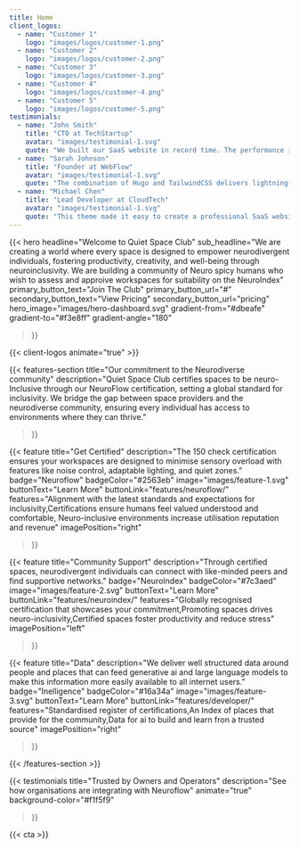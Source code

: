 ```yaml
---
title: Home
client_logos:
  - name: "Customer 1"
    logo: "images/logos/customer-1.png"
  - name: "Customer 2"
    logo: "images/logos/customer-2.png"
  - name: "Customer 3"
    logo: "images/logos/customer-3.png"
  - name: "Customer 4"
    logo: "images/logos/customer-4.png"
  - name: "Customer 5"
    logo: "images/logos/customer-5.png"
testimonials:
  - name: "John Smith"
    title: "CTO at TechStartup"
    avatar: "images/testimonial-1.svg"
    quote: "We built our SaaS website in record time. The performance is incredible, and our users love the modern, clean design."
  - name: "Sarah Johnson"
    title: "Founder at WebFlow"
    avatar: "images/testimonial-1.svg"
    quote: "The combination of Hugo and TailwindCSS delivers lightning-fast performance. Our website loads instantly, which has significantly improved our conversion rates."
  - name: "Michael Chen"
    title: "Lead Developer at CloudTech"
    avatar: "images/testimonial-1.svg"
    quote: "This theme made it easy to create a professional SaaS website. The build times are incredibly fast, and the code is clean and maintainable."
---
```


{{< hero 
    headline="Welcome to Quiet Space Club"
    sub_headline="We are creating a world where every space is designed to empower neurodivergent individuals, fostering productivity, creativity, and well-being through neuroinclusivity. We are building a community of Neuro spicy humans who wish to assess and approive workspaces for suitability on the NeuroIndex"
    primary_button_text="Join The Club"
    primary_button_url="#"
    secondary_button_text="View Pricing"
    secondary_button_url="pricing"
    hero_image="images/hero-dashboard.svg"
    gradient-from="#dbeafe"
    gradient-to="#f3e8ff"
    gradient-angle="180"
>}}

{{< client-logos animate="true" >}}

{{< features-section 
    title="Our commitment to the Neurodiverse community"
    description="Quiet Space Club certifies spaces to be neuro-Inclusive through our NeuroFlow certification, setting a global standard for inclusivity. We bridge the gap between space providers and the neurodiverse community, ensuring every individual has access to environments where they can thrive."
>}}

{{< feature
    title="Get Certified"
    description="The 150 check certification ensures your workspaces are designed to minimise sensory overload with features like noise control, adaptable lighting, and quiet zones."
    badge="Neuroflow"
    badgeColor="#2563eb"
    image="images/feature-1.svg"
    buttonText="Learn More"
    buttonLink="features/neuroflow/"
    features="Alignment with the latest standards and expectations for inclusivity,Certifications ensure humans feel valued understood and comfortable, Neuro-inclusive environments increase utilisation reputation and revenue"
    imagePosition="right"
>}}

{{< feature
    title="Community Support"
    description="Through certified spaces, neurodivergent individuals can connect with like-minded peers and find supportive networks."
    badge="NeuroIndex"
    badgeColor="#7c3aed"
    image="images/feature-2.svg"
    buttonText="Learn More"
    buttonLink="features/neuroindex/"
    features="Globally recognised certification that showcases your commitment,Promoting spaces drives neuro-inclusivity,Certified spaces foster productivity and reduce stress"
    imagePosition="left"
>}}

{{< feature
    title="Data"
    description="We deliver well structured data around people and places that can feed generative ai and large language models to make this information more easily available to all internet users."
    badge="Inelligence"
    badgeColor="#16a34a"
    image="images/feature-3.svg"
    buttonText="Learn More"
    buttonLink="features/developer/"
    features="Standardised register of certifications,An Index of places that provide for the community,Data for ai to build and learn fron a trusted source"
    imagePosition="right"
>}}

{{< /features-section >}}

{{< testimonials 
    title="Trusted by Owners and Operators"
    description="See how organisations are integrating with Neuroflow"
    animate="true"
    background-color="#f1f5f9"
>}}

{{< cta >}}
